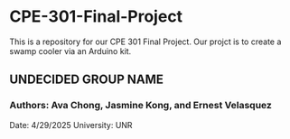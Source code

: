 # CPE-301-Final-Project
This is a repository for our CPE 301 Final Project. Our projct is to create a swamp cooler via an Arduino kit.
## UNDECIDED GROUP NAME
### Authors: Ava Chong, Jasmine Kong, and Ernest Velasquez
Date: 4/29/2025    University: UNR
  

